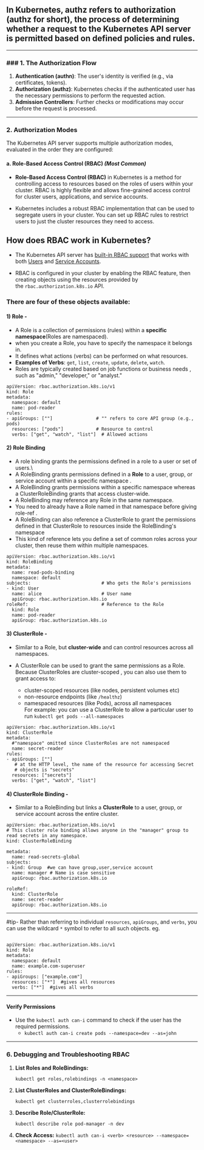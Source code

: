 ## In Kubernetes, **authz** refers to **authorization** (authz for short), the process of determining whether a request to the Kubernetes API server is permitted based on defined policies and rules.
---
### ### **1. The Authorization Flow**

1. **Authentication (authn)**: The user's identity is verified (e.g., via certificates, tokens).
2. **Authorization (authz)**: Kubernetes checks if the authenticated user has the necessary permissions to perform the requested action.
3. **Admission Controllers**: Further checks or modifications may occur before the request is processed.
---
### **2. Authorization Modes**

The Kubernetes API server supports multiple authorization modes, evaluated in the order they are configured:

#### a. **Role-Based Access Control (RBAC)** _(Most Common)_
- **Role-Based Access Control (RBAC)** in Kubernetes is a method for controlling access to resources based on the roles of users within your cluster. RBAC is highly flexible and allows  fine-grained access control  for cluster users, applications, and service accounts.
 
- Kubernetes includes a robust RBAC implementation that can be used to segregate users in your cluster. You can set up  RBAC rules to restrict users  to just the cluster resources they need to access.

## How does RBAC work in Kubernetes?[](https://spacelift.io/blog/kubernetes-rbac#how-does-rbac-work-in-kubernetes)

- The Kubernetes API server has [built-in RBAC support](https://kubernetes.io/docs/reference/access-authn-authz/rbac) that works with both [Users](https://kubernetes.io/docs/reference/access-authn-authz/authentication/#users-in-kubernetes) and [Service Accounts](https://kubernetes.io/docs/concepts/security/service-accounts).

- RBAC is configured in your cluster by enabling the RBAC feature, then creating objects using the resources provided by the `rbac.authorization.k8s.io` API. 

### There are four of these objects available:
#### **1) Role -**
- A Role is a collection of permissions (rules) within a **specific namespace**(Roles are namespaced).
- when you create a Role, you have to specify the namespace it belongs in.
- It defines what actions (verbs) can be performed on what resources.
- **Examples of Verbs**: `get`, `list`, `create`, `update`, `delete`, `watch`.
- Roles are  typically created based on job functions or business needs , such as "admin," "developer," or "analyst."
```
apiVersion: rbac.authorization.k8s.io/v1
kind: Role
metadata:
  namespace: default
  name: pod-reader
rules:
- apiGroups: [""]                # "" refers to core API group (e.g., pods)
  resources: ["pods"]            # Resource to control
  verbs: ["get", "watch", "list"]  # Allowed actions

```

#### **2) Role Binding**
- A role binding grants the permissions defined in a role to a user or set of users.\
- A RoleBinding grants permissions defined in a **Role** to a user,  group, or service account  within a specific  namespace .
- A RoleBinding grants permissions within a specific namespace whereas a  ClusterRoleBinding grants that access cluster-wide. 
- A RoleBinding may reference any Role in the same namespace.
- You need to already have a Role named  in that namespace before giving role-ref .
- A RoleBinding  can also reference a ClusterRole  to grant the permissions defined in that ClusterRole to resources inside the RoleBinding's namespace
- This kind of reference lets you define a set of common roles across your cluster, then reuse them within multiple namespaces.

```
apiVersion: rbac.authorization.k8s.io/v1
kind: RoleBinding
metadata:
  name: read-pods-binding
  namespace: default
subjects:                          # Who gets the Role's permissions
- kind: User
  name: alice                      # User name
  apiGroup: rbac.authorization.k8s.io
roleRef:                           # Reference to the Role
  kind: Role
  name: pod-reader
  apiGroup: rbac.authorization.k8s.io
```

#### **3) ClusterRole -**
- Similar to a Role, but **cluster-wide** and can control resources across all namespaces.

- A ClusterRole can be used to grant the same permissions as a Role. Because  ClusterRoles are cluster-scoped , you can also use them to grant access to:
     - cluster-scoped resources (like nodes, persistent volumes etc)    
     - non-resource endpoints (like `/healthz`)
     -  namespaced resources (like Pods), across all namespaces    
         For example: you can use a ClusterRole to allow a particular user to run `kubectl get pods --all-namespaces`
```
apiVersion: rbac.authorization.k8s.io/v1
kind: ClusterRole
metadata:
  #"namespace" omitted since ClusterRoles are not namespaced
  name: secret-reader
rules:
- apiGroups: [""]
   # at the HTTP level, the name of the resource for accessing Secret
   # objects is "secrets"
  resources: ["secrets"]
  verbs: ["get", "watch", "list"]
```

#### **4) ClusterRole Binding -**
- Similar to a RoleBinding but links a **ClusterRole** to a user, group, or service account across the entire cluster.

```
apiVersion: rbac.authorization.k8s.io/v1
# This cluster role binding allows anyone in the "manager" group to read secrets in any namespace.
kind: ClusterRoleBinding

metadata:
  name: read-secrets-global
subjects:
- kind: Group  #we can have group,user,service account
  name: manager # Name is case sensitive
  apiGroup: rbac.authorization.k8s.io

roleRef:
  kind: ClusterRole
  name: secret-reader
  apiGroup: rbac.authorization.k8s.io
```


---
#tip- Rather than referring to individual `resources`, `apiGroups`, and `verbs`, you can use the wildcard `*` symbol to refer to all such objects.
eg.
```

apiVersion: rbac.authorization.k8s.io/v1
kind: Role
metadata:
  namespace: default
  name: example.com-superuser 
rules:
- apiGroups: ["example.com"]
  resources: ["*"]  #gives all resources
  verbs: ["*"]  #gives all verbs
```

---

#### **Verify Permissions**

- Use the `kubectl auth can-i` command to check if the user has the required permissions.
     - `kubectl auth can-i create pods --namespace=dev --as=john`

---

### **6. Debugging and Troubleshooting RBAC**

1) **List Roles and RoleBindings:**

    `kubectl get roles,rolebindings -n <namespace>`
    
2) **List ClusterRoles and ClusterRoleBindings:**
 
    `kubectl get clusterroles,clusterrolebindings`
    
3) **Describe Role/ClusterRole:**

    `kubectl describe role pod-manager -n dev`
    
4) **Check Access:**
    `kubectl auth can-i <verb> <resource> --namespace=<namespace> --as=<user>`
